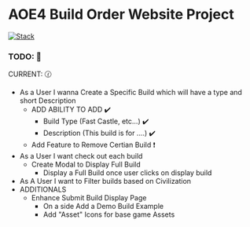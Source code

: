 # AOE4 Build Order Website Project

[![Stack](https://skills.thijs.gg/icons?i=nextjs,ts,prisma,postgres,tailwind&theme=dark)](https://skills.thijs.gg)
### TODO: :underage:

CURRENT:  :clock130:

- As a User I wanna Create a Specific Build which will have a type and short Description
    - ADD ABILITY TO ADD :heavy_check_mark:
        - Build Type (Fast Castle, etc...) :heavy_check_mark:
        - Description  (This build is for ....) :heavy_check_mark:
    - Add Feature to Remove Certian Build  :heavy_exclamation_mark:
- As a User I want check out each build
    - Create Modal to Display Full Build
        - Display a Full Build once user clicks on display build
- As A User I want to Filter builds based on Civilization 
- ADDITIONALS 
    - Enhance Submit Build Display Page
        - On a side Add a Demo Build Example 
        - Add "Asset" Icons for base game Assets